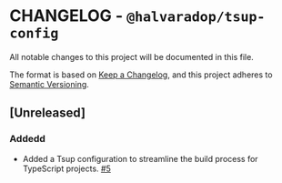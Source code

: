 # CHANGELOG - `@halvaradop/tsup-config`

All notable changes to this project will be documented in this file.

The format is based on [Keep a Changelog](https://keepachangelog.com/en/1.1.0/),
and this project adheres to [Semantic Versioning](https://semver.org/spec/v2.0.0.html).

## [Unreleased]

### Addedd

- Added a Tsup configuration to streamline the build process for TypeScript projects. [#5](https://github.com/halvaradop/configs/pull/5)
